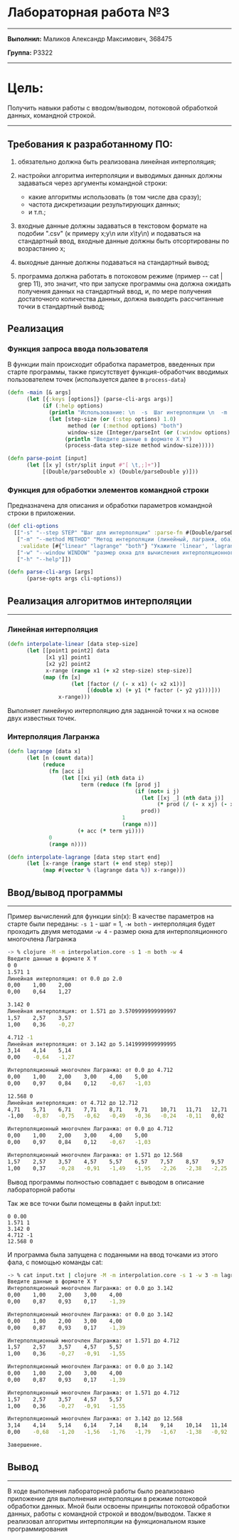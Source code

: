 
# Лабораторная работа №3

---

**Выполнил:** Маликов Александр Максимович, 368475 

**Группа:** P3322

---

# Цель:

Получить навыки работы с вводом/выводом, потоковой обработкой данных, командной строкой.

---

## Требования к разработанному ПО:

1. обязательно должна быть реализована линейная интерполяция;
2. настройки алгоритма интерполяции и выводимых данных должны задаваться через аргументы командной строки:
    - какие алгоритмы использовать (в том числе два сразу);
    - частота дискретизации результирующих данных;
    - и т.п.;

3. входные данные должны задаваться в текстовом формате на подобии ".csv" (к примеру x;y\n или x\ty\n) и подаваться на стандартный ввод, входные данные должны быть отсортированы по возрастанию x;
4. выходные данные должны подаваться на стандартный вывод;
5. программа должна работать в потоковом режиме (пример -- cat | grep 11), это значит, что при запуске программы она должна ожидать получения данных на стандартный ввод, и, по мере получения достаточного количества данных, должна выводить рассчитанные точки в стандартный вывод;

## Реализация

### Функция запроса ввода пользователя

В функции main происходит обработка параметров, введенных при старте программы, также присутствует функция-обработчик вводимых пользователем точек (используется далее в `process-data`)

```clojure
(defn -main [& args]
      (let [{:keys [options]} (parse-cli-args args)]
           (if (:help options)
             (println "Использование: \n  -s  Шаг интерполяции \n  -m  Метод интерполяции (linear, lagrange, both) \n  -w  Размер окна для Лагранжа")
             (let [step-size (or (:step options) 1.0)
                   method (or (:method options) "both")
                   window-size (Integer/parseInt (or (:window options) "5"))]
                  (println "Введите данные в формате X Y")
                  (process-data step-size method window-size)))))

(defn parse-point [input]
      (let [[x y] (str/split input #"[ \t,;]+")]
           [(Double/parseDouble x) (Double/parseDouble y)]))

```
### Функция для обработки элементов командной строки
Предназначена для описания и обработки параметров командной строки в приложении.
```clojure
(def cli-options
  [["-s" "--step STEP" "Шаг для интерполяции" :parse-fn #(Double/parseDouble %)]
   ["-m" "--method METHOD" "Метод интерполяции (линейный, лагранж, оба)"
    :validate [#{"linear" "lagrange" "both"} "Укажите 'linear', 'lagrange' или 'both'"]]
   ["-w" "--window WINDOW" "размер окна для вычисления интерполяционного многочлена Лагранжа"]
   ["-h" "--help"]])

(defn parse-cli-args [args]
      (parse-opts args cli-options))
```

## Реализация алгоритмов интерполяции

---

### Линейная интерполяция

```clojure
(defn interpolate-linear [data step-size]
      (let [[point1 point2] data
            [x1 y1] point1
            [x2 y2] point2
            x-range (range x1 (+ x2 step-size) step-size)]
           (map (fn [x]
                    (let [factor (/ (- x x1) (- x2 x1))]
                         [(double x) (+ y1 (* factor (- y2 y1)))]))
                x-range)))

```
Выполняет линейную интерполяцию для заданной точки x на основе двух известных точек.
### Интерполяция Лагранжа

```clojure
(defn lagrange [data x]
      (let [n (count data)]
           (reduce
             (fn [acc i]
                 (let [[xi yi] (nth data i)
                       term (reduce (fn [prod j]
                                        (if (not= i j)
                                          (let [[xj _] (nth data j)]
                                               (* prod (/ (- x xj) (- xi xj))))
                                          prod))
                                    1
                                    (range n))]
                      (+ acc (* term yi))))
             0
             (range n))))

(defn interpolate-lagrange [data step start end]
      (let [x-range (range start (+ end step) step)]
           (map #(vector % (lagrange data %)) x-range)))
```

## Ввод/вывод программы

--- 
Пример вычислений для функции sin(x):
В качестве параметров на старте были переданы: `-s 1` - шаг = 1, `-м both` - интерполяция будет проходить двумя методами `-w 4` - размер окна для интерполяционного многочлена Лагранжа
```bash
-> % clojure -M -m interpolation.core -s 1 -m both -w 4
Введите данные в формате X Y
0 0
1.571 1
Линейная интерполяция: от 0.0 до 2.0
0,00    1,00    2,00
0,00    0,64    1,27

3.142 0
Линейная интерполяция: от 1.571 до 3.5709999999999997
1,57    2,57    3,57
1,00    0,36    -0,27

4.712 -1
Линейная интерполяция: от 3.142 до 5.1419999999999995
3,14    4,14    5,14
0,00    -0,64   -1,27

Интерполяционный многочлен Лагранжа: от 0.0 до 4.712
0,00    1,00    2,00    3,00    4,00    5,00
0,00    0,97    0,84    0,12    -0,67   -1,03

12.568 0
Линейная интерполяция: от 4.712 до 12.712
4,71    5,71    6,71    7,71    8,71    9,71    10,71   11,71   12,71
-1,00   -0,87   -0,75   -0,62   -0,49   -0,36   -0,24   -0,11   0,02

Интерполяционный многочлен Лагранжа: от 0.0 до 4.712
0,00    1,00    2,00    3,00    4,00    5,00
0,00    0,97    0,84    0,12    -0,67   -1,03

Интерполяционный многочлен Лагранжа: от 1.571 до 12.568
1,57    2,57    3,57    4,57    5,57    6,57    7,57    8,57    9,57    10,57   11,57   12,57
1,00    0,37    -0,28   -0,91   -1,49   -1,95   -2,26   -2,38   -2,25   -1,84   -1,11   0,00
```

Вывод программы полностью совпадает с выводом в описание лабораторной работы

Так же все точки были помещены в файл input.txt:
```text
0 0.00
1.571 1
3.142 0
4.712 -1
12.568 0
```
И программа была запущена с поданными на ввод точками из этого фала, с помощью команды cat:

```bash
-> % cat input.txt | clojure -M -m interpolation.core -s 1 -w 3 -m lagrange 
Введите данные в формате X Y
Интерполяционный многочлен Лагранжа: от 0.0 до 3.142
0,00    1,00    2,00    3,00    4,00
0,00    0,87    0,93    0,17    -1,39

Интерполяционный многочлен Лагранжа: от 0.0 до 3.142
0,00    1,00    2,00    3,00    4,00
0,00    0,87    0,93    0,17    -1,39

Интерполяционный многочлен Лагранжа: от 1.571 до 4.712
1,57    2,57    3,57    4,57    5,57
1,00    0,36    -0,27   -0,91   -1,55

Интерполяционный многочлен Лагранжа: от 0.0 до 3.142
0,00    1,00    2,00    3,00    4,00
0,00    0,87    0,93    0,17    -1,39

Интерполяционный многочлен Лагранжа: от 1.571 до 4.712
1,57    2,57    3,57    4,57    5,57
1,00    0,36    -0,27   -0,91   -1,55

Интерполяционный многочлен Лагранжа: от 3.142 до 12.568
3,14    4,14    5,14    6,14    7,14    8,14    9,14    10,14   11,14   12,14   13,14
0,00    -0,68   -1,20   -1,56   -1,76   -1,79   -1,67   -1,38   -0,92   -0,31   0,47

Завершение.

```
## Вывод

---

В ходе выполнения лабораторной работы было реализовано приложение для выполнения интерполяции в режиме потоковой обработки данных.
Мной были освоены принципы потоковой обработки данных, работы с командной строкой и вводом/выводом.
Также я реализовал алгоритмы интерполяции на функциональном языке программирования
